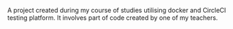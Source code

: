 A project created during my course of studies utilising docker and CircleCI testing platform. It involves part of code created by one of my teachers.

